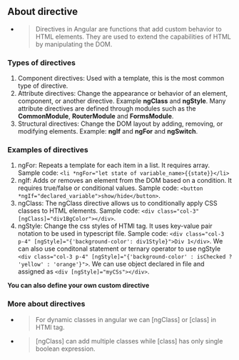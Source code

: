 ## About directive
- >Directives in Angular are functions that add custom behavior to HTML elements. They are used to extend the capabilities of HTML by manipulating the DOM. 

### Types of directives
1. Component directives: Used with a template, this is the most common type of directive.
2. Attribute directives: Change the appearance or behavior of an element, component, or another directive. Example **ngClass** and **ngStyle**. Many attribute directives are defined through modules such as the **CommonModule**, **RouterModule** and **FormsModule**.
3. Structural directives: Change the DOM layout by adding, removing, or modifying elements. Example: **ngIf** and **ngFor** and **ngSwitch**.

### Examples of directives
1. ngFor: Repeats a template for each item in a list. It requires array. Sample code: ```<li *ngFor="let state of variable_name>{{state}}</li>```
2. ngIf: Adds or removes an element from the DOM based on a condition. It requires true/false or conditional values. Sample code: ```<button *ngIf="declared_variable">show/hide</button>```.
3. ngClass: The ngClass directive allows us to conditionally apply CSS classes to HTML elements. Sample code: ```<div class="col-3" [ngClass]="div1BgColor"></div>```.
4. ngStyle: Change the css styles of HTMl tag. It uses key-value pair notation to be used in typescript file. Sample code: ```<div class="col-3 p-4" [ngStyle]="{'background-color': div1Style}">Div 1</div>```. We can also use conditonal statement or ternary operator to use ngStyle ```<div class="col-3 p-4" [ngStyle]="{'background-color' : isChecked ? 'yellow' : 'orange'}">```. We can use object declared in file and assigned as ```<div [ngStyle]="myCSs"></div>```.

**You can also define your own custom directive**

### More about directives
- >For dynamic classes in angular we can [ngClass] or [class] in HTMl tag.
- >[ngClass] can add multiple classes while [class] has only single boolean expression.